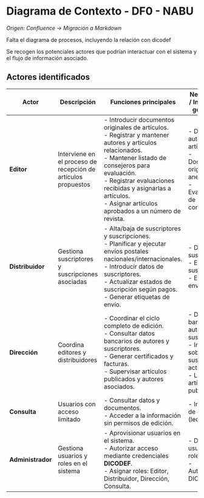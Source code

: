 # Diagrama de Contexto - DF0 - NABU

_Origen: Confluence → Migración a Markdown_

Falta el diagrama de procesos, incluyendo la relación con dicodef

Se recogen los potenciales actores que podrían interactuar con el sistema y el flujo de información asociado.  

## Actores identificados

| Actor        | Descripción                                                   | Funciones principales                                                                 | Necesidades / Información gestionada                           |
|--------------|---------------------------------------------------------------|---------------------------------------------------------------------------------------|---------------------------------------------------------------|
| **Editor**   | Interviene en el proceso de recepción de artículos propuestos | - Introducir documentos originales de artículos.<br>- Registrar y mantener autores y artículos relacionados.<br>- Mantener listado de consejeros para evaluación.<br>- Registrar evaluaciones recibidas y asignarlas a artículos.<br>- Asignar artículos aprobados a un número de revista. | - Datos de autores y artículos.<br>- Documentos originales y anexos.<br>- Evaluaciones de consejeros. |
| **Distribuidor** | Gestiona suscriptores y suscripciones asociadas           | - Alta/baja de suscriptores y suscripciones.<br>- Planificar y ejecutar envíos postales nacionales/internacionales.<br>- Introducir datos de suscriptores.<br>- Actualizar estados de suscripción según pagos.<br>- Generar etiquetas de envío. | - Datos de suscriptores.<br>- Estados de suscripciones.<br>- Etiquetas de envío. |
| **Dirección** | Coordina editores y distribuidores                           | - Coordinar el ciclo completo de edición.<br>- Consultar datos bancarios de autores y suscriptores.<br>- Generar certificados y facturas.<br>- Supervisar artículos publicados y autores asociados. | - Datos bancarios de autores y suscriptores.<br>- Información sobre suscripciones activas.<br>- Listado de artículos publicados. |
| **Consulta**  | Usuarios con acceso limitado                                 | - Consultar datos y documentos.<br>- Acceder a la información sin permisos de edición. | - Información de consulta (lectura). |
| **Administrador** | Gestiona usuarios y roles en el sistema                 | - Aprovisionar usuarios en el sistema.<br>- Autorizar acceso mediante credenciales **DICODEF**.<br>- Asignar roles: Editor, Distribuidor, Dirección, Consulta. | - Datos de usuarios y sus roles.<br>- Autorización DICODEF. |
